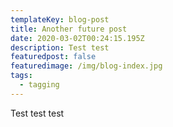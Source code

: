 ```yaml
---
templateKey: blog-post
title: Another future post
date: 2020-03-02T00:24:15.195Z
description: Test test
featuredpost: false
featuredimage: /img/blog-index.jpg
tags:
  - tagging
---
```

Test test test
